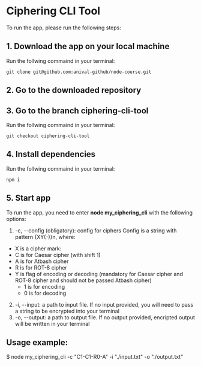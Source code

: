 # Ciphering CLI Tool

To run the app, please run the following steps: 

## 1. Download the app on your local machine

Run the follwing commaind in your terminal: 

    git clone git@github.com:anival-github/node-course.git

## 2. Go to the downloaded repository

## 3. Go to the branch **ciphering-cli-tool**

Run the follwing commaind in your terminal: 

    git checkout ciphering-cli-tool

## 4. Install dependencies

Run the follwing commaind in your terminal: 

    npm i

## 5. Start app 

To run the app, you need to enter **node my_ciphering_cli** with the following options: 

1.  -c, --config (obligatory): config for ciphers Config is a string with pattern {XY(-)}n, where:
- X is a cipher mark:
- C is for Caesar cipher (with shift 1)
- A is for Atbash cipher
- R is for ROT-8 cipher
- Y is flag of encoding or decoding (mandatory for Caesar cipher and ROT-8 cipher and should not be passed Atbash cipher)
    - 1 is for encoding
    - 0 is for decoding
2. -i, --input: a path to input file. If no input provided, you will need to pass a string to be encrypted into your terminal
3. -o, --output: a path to output file. If no output provided, encripted output will be written in your terminal

## Usage example:

$ node my_ciphering_cli -c "C1-C1-R0-A" -i "./input.txt" -o "./output.txt"
